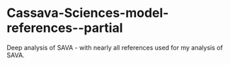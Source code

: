 # Cassava-Sciences-model-references--partial
Deep analysis of SAVA - with nearly all references used for my analysis of SAVA.
